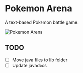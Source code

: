 Pokemon Arena
=============

A text-based Pokemon battle game.

![Pokemon Arena](http://25.media.tumblr.com/tumblr_m9a6eqNYze1qfqgb9o1_500.gif)

TODO
----

- [ ] Move java files to lib folder
- [ ] Update javadocs
